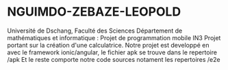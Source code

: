 # NGUIMDO-ZEBAZE-LEOPOLD
Université de Dschang, Faculté des Sciences Département de mathématiques et informatique : Projet de programmation mobile IN3
Projet portant sur la création d'une calculatrice.
Notre projet est developpé en avec le framework ionic/angular, le fichier apk se trouve dans le repertoire /apk 
Et le reste comporte notre code sources notament les repertoires  /e2e 
